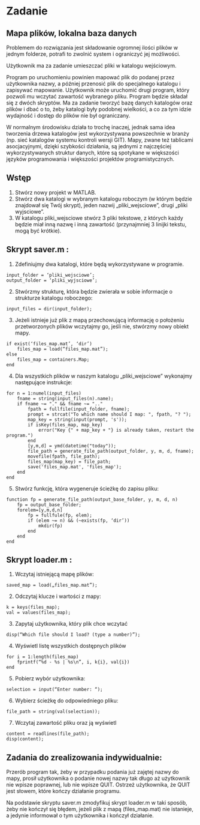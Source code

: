 # Zadanie
## Mapa plików, lokalna baza danych

Problemem do rozwiązania jest składowanie ogromnej ilości plików w jednym folderze, potrafi to zwolnić system i ograniczyć jej możliwości. 

Użytkownik ma za zadanie umieszczać pliki w katalogu wejściowym.

Program po uruchomieniu powinien mapować plik do podanej przez użytkownika nazwy, a później przenosić plik do specjalnego katalogu i zapisywać mapowanie. Użytkownik może uruchomić drugi program, który pozwoli mu wczytać zawartość wybranego pliku.
Program będzie składał się z dwóch skryptów. Ma za zadanie tworzyć bazę danych katalogów oraz plików i dbać o to, żeby katalogi były podobnej wielkości, a co za tym idzie wydajność i dostęp do plików nie był ograniczany.

W normalnym środowisku działa to trochę inaczej, jednak sama idea tworzenia drzewa katalogów jest wykorzystywana powszechnie w branży (np. sieć katalogów systemu kontroli wersji GIT). Mapy, zwane też tablicami asocjacyjnymi, dzięki szybkości działania, są jednymi z najczęściej wykorzystywanych struktur danych, które są spotykane w większości języków programowania i większości projektów programistycznych.

## Wstęp
1. Stwórz nowy projekt w MATLAB.
2. Stwórz dwa katalogi w wybranym katalogu roboczym (w którym będzie znajdował się
Twój skrypt), jeden nazwij „pliki_wejsciowe”, drugi „pliki wyjsciowe”.
3. W katalogu pliki_wejsciowe stwórz 3 pliki tekstowe, z których każdy będzie miał inną
nazwę i inną zawartość (przynajmniej 3 linijki tekstu, mogą być krótkie).

## Skrypt saver.m :
1. Zdefiniujmy dwa katalogi, które będą wykorzystywane w programie.
```
input_folder = ‘pliki_wejsciowe’;
output_folder = ‘pliki_wyjsciowe’;
```
2. Stwórzmy strukturę, która będzie zwierała w sobie informacje o strukturze katalogu roboczego:
```
input_files = dir(input_folder);
```
3. Jeżeli istnieje już plik z mapą przechowującą informację o położeniu przetworzonych plików wczytajmy go, jeśli nie, stwórzmy nowy obiekt mapy.
```
if exist(‘files_map.mat’, ‘dir’)
    files_map = load(“files_map.mat”);
else
    files_map = containers.Map;
end
```
4. Dla wszystkich plików w naszym katalogu „pliki_wejsciowe” wykonajmy następujące instrukcje:
```
for n = 1:numel(input_files)
    fname = string(input_files(n).name);
    if fname ~= "." && fname ~= ".."
        fpath = fullfile(input_folder, fname);
        prompt = strcat("To which name should I map: ", fpath, "? ");
        map_key = string(input(prompt, 's'));
        if isKey(files_map, map_key)
            error("Key {" + map_key + "} is already taken, restart the program.")
        end
        [y,m,d] = ymd(datetime("today"));
        file_path = generate_file_path(output_folder, y, m, d, fname);
        movefile(fpath, file_path);
        files_map(map_key) = file_path;
        save('files_map.mat', 'files_map');
    end
end
```
5. Stwórz funkcję, która wygeneruje ścieżkę do zapisu pliku:
```
function fp = generate_file_path(output_base_folder, y, m, d, n)
    fp = output_base_folder;
    forelem=[y,m,d,n]
        fp = fullfule(fp, elem);
        if (elem ~= n) && (~exists(fp, ‘dir’))
            mkdir(fp)
        end
    end
end
```

## Skrypt loader.m :
1. Wczytaj istniejącą mapę plików:
```
saved_map = load(„files_map.mat”);
```
2. Odczytaj klucze i wartości z mapy:
```
k = keys(files_map);
val = values(files_map);
```
3. Zapytaj użytkownika, który plik chce wczytać
```
disp(“Which file should I load? (type a number)”);
```
4. Wyświetl listę wszystkich dostępnych plików
```
for i = 1:length(files_map)
    fprintf(“%d - %s | %s\n”, i, k{i}, val{i})
end
```
5. Pobierz wybór użytkownika:
```
selection = input(“Enter number: “);
```
6. Wybierz ścieżkę do odpowiedniego pliku:
```
file_path = string(val(selection));
```
7. Wczytaj zawartość pliku oraz ją wyświetl
```
content = readlines(file_path);
disp(content);
```

## Zadania do zrealizowania indywidualnie:
Przerób program tak, żeby w przypadku podania już zajętej nazwy do mapy, prosił użytkownika o podanie nowej nazwy tak długo aż użytkownik nie wpisze poprawnej, lub nie wpisze QUIT. Ostrzeż użytkownika, że QUIT jest słowem, które kończy działanie programu.

Na podstawie skryptu saver.m zmodyfikuj skrypt loader.m w taki sposób, żeby nie kończył się błędem, jeżeli plik z mapą (files_map.mat) nie istanieje, a jedynie informował o tym użytkownika i kończył działanie.